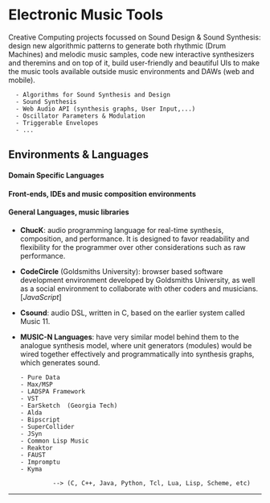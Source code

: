 # Electronic Music Tools

Creative Computing projects focussed on Sound Design & Sound Synthesis: design new algorithmic patterns to generate both rhythmic (Drum Machines) and melodic music samples, code new interactive synthesizers and theremins and on top of it, build user-friendly and beautiful UIs to make the music tools available outside music environments and DAWs (web and mobile).

      - Algorithms for Sound Synthesis and Design 
      - Sound Synthesis
      - Web Audio API (synthesis graphs, User Input,...)
      - Oscillator Parameters & Modulation
      - Triggerable Envelopes
      - ...


## Environments & Languages


#### Domain Specific Languages
#### Front-ends, IDEs and music composition environments
#### General Languages, music libraries

- __ChucK__: audio programming language for real-time synthesis, composition, and performance. It is designed to favor readability and flexibility for the programmer over other considerations such as raw performance.

- __CodeCircle__ (Goldsmiths University): browser based software development environment developed by Goldsmiths University, as well as a social environment to collaborate with other coders and musicians.  
                  \[*JavaScript*]
- __Csound__: audio DSL, written in C, based on the earlier system called Music 11.

- __MUSIC-N Languages__: have very similar model behind them to the analogue synthesis model, where unit generators (modules) would be wired together effectively and programmatically into synthesis graphs, which generates sound.



      - Pure Data
      - Max/MSP
      - LADSPA Framework
      - VST
      - EarSketch  (Georgia Tech)
      - Alda
      - Bipscript
      - SuperCollider
      - JSyn
      - Common Lisp Music
      - Reaktor
      - FAUST
      - Impromptu
      - Kyma
      
               --> (C, C++, Java, Python, Tcl, Lua, Lisp, Scheme, etc)
-----------------
